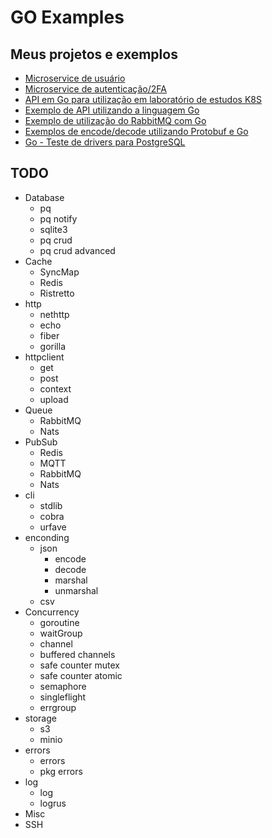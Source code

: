 # GO Examples

## Meus projetos e exemplos

* [Microservice de usuário](https://github.com/douglaszuqueto/go-user-microservice)
* [Microservice de autenticação/2FA](https://github.com/douglaszuqueto/go-auth-microservice)
* [API em Go para utilização em laboratório de estudos K8S](https://github.com/douglaszuqueto/go-api-k8s)
* [Exemplo de API utilizando a linguagem Go](https://github.com/douglaszuqueto/go-api-boilerplate)
* [Exemplo de utilização do RabbitMQ com Go](https://github.com/douglaszuqueto/go-rabbitmq)
* [Exemplos de encode/decode utilizando Protobuf e Go](https://github.com/douglaszuqueto/go-protobuf-example)
* [Go - Teste de drivers para PostgreSQL](https://github.com/douglaszuqueto/go-postgres-pq-vs-pgx)

## TODO

* Database
    * pq
    * pq notify
    * sqlite3
    * pq crud
    * pq crud advanced
* Cache
    * SyncMap
    * Redis
    * Ristretto
* http
    * nethttp
    * echo
    * fiber
    * gorilla
* httpclient
    * get
    * post
    * context
    * upload
* Queue
    * RabbitMQ
    * Nats
* PubSub
    * Redis
    * MQTT
    * RabbitMQ
    * Nats
* cli
    * stdlib
    * cobra
    * urfave
* enconding
    * json
        * encode
        * decode
        * marshal
        * unmarshal
    * csv
* Concurrency
    * goroutine
    * waitGroup
    * channel
    * buffered channels
    * safe counter mutex
    * safe counter atomic
    * semaphore
    * singleflight
    * errgroup
* storage
    * s3
    * minio
* errors
    * errors
    * pkg errors
* log
    * log
    * logrus
* Misc
* SSH
